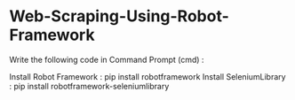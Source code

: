 # Web-Scraping-Using-Robot-Framework

Write the following code in Command Prompt (cmd) :

Install Robot Framework : pip install robotframework
Install SeleniumLibrary : pip install robotframework-seleniumlibrary
